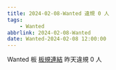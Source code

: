 ```yaml
---
title: 2024-02-08-Wanted 違規 0 人
tags:
    - Wanted
abbrlink: 2024-02-08-Wanted
date: Wanted-2024-02-08 12:00:00
---
```

Wanted 板 [板規連結](https://www.ptt.cc/bbs/Wanted/M.1608829773.A.D3B.html)
昨天違規 0 人
